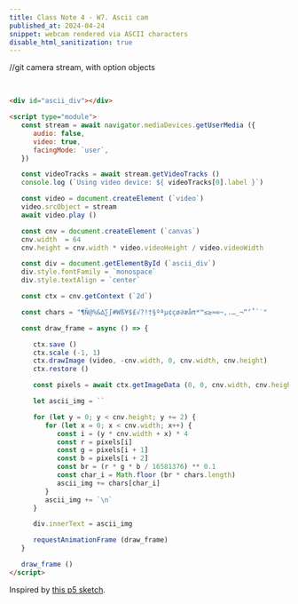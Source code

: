 ```yaml
---
title: Class Note 4 - W7. Ascii cam
published_at: 2024-04-24
snippet: webcam rendered via ASCII characters
disable_html_sanitization: true
---
```


<div id="ascii_div"></div>

//git camera stream, with option objects
<script type="module">
   const stream = await navigator.mediaDevices.getUserMedia ({ 
      audio: false,
      video: true,
      facingMode: `user`,
   })

//get video tracks
   const videoTracks = await stream.getVideoTracks ()
   console.log (`Using video device: ${ videoTracks[0].label }`)

//make video html element
   const video = document.createElement (`video`)

   //assign stream to video source, awaits only work if <script type="module">
   video.srcObject = stream
   await video.play ()

//making canvas html element, just sth we use to get the image data (pixels), not shown on screen
   const cnv = document.createElement (`canvas`)

   //small size
   cnv.width  = 64

   //aspect ratio of the video
   cnv.height = cnv.width * video.videoHeight / video.videoWidth 

//grab the ascii div from DOM
   const div = document.getElementById (`ascii_div`)

   //set font to be monospace
   div.style.fontFamily = `monospace`

   //centre align
   div.style.textAlign = `center`

//get canvas context
   const ctx = cnv.getContext (`2d`)

   //string of characters from dark to bright
   const chars = "¶Ñ@%&∆∑∫#Wß¥$£√?!†§ºªµ¢çø∂æåπ*™≤≥≈∞~,.…_¬“‘˚`˙"

//defining a function for animation
   const draw_frame = async () => {

//transformation save point
      ctx.save ()

      //flip horizontally
      ctx.scale (-1, 1)

      //draw image from the video onto wrong side
      ctx.drawImage (video, -cnv.width, 0, cnv.width, cnv.height)

      //flip back
      ctx.restore ()

      const pixels = await ctx.getImageData (0, 0, cnv.width, cnv.height).data

      let ascii_img = ``

//skipping each second line because characters are taller than wider
      for (let y = 0; y < cnv.height; y += 2) {
         for (let x = 0; x < cnv.width; x++) {

            //get pixel position
            const i = (y * cnv.width + x) * 4
            
            //get rgb values
            const r = pixels[i]
            const g = pixels[i + 1]
            const b = pixels[i + 2]

            //calculate brightness, 255x255x255 = 16581375, never return value of 1
            const br = (r * g * b / 16581376) ** 0.1

            //use brightness to select character
            const char_i = Math.floor (br * chars.length)

            //add character to ascii string
            ascii_img += chars[char_i]
         }

         //new line, like pressing enter
         ascii_img += `\n`
      }

      //add ascii string to innerText of div
      div.innerText = ascii_img

      
      requestAnimationFrame (draw_frame)
   }

   draw_frame ()
</script>


<br>

```html
<div id="ascii_div"></div>

<script type="module">
   const stream = await navigator.mediaDevices.getUserMedia ({ 
      audio: false,
      video: true,
      facingMode: `user`,
   })

   const videoTracks = await stream.getVideoTracks ()
   console.log (`Using video device: ${ videoTracks[0].label }`)

   const video = document.createElement (`video`)
   video.srcObject = stream
   await video.play ()

   const cnv = document.createElement (`canvas`)
   cnv.width  = 64
   cnv.height = cnv.width * video.videoHeight / video.videoWidth

   const div = document.getElementById (`ascii_div`)
   div.style.fontFamily = `monospace`
   div.style.textAlign = `center`

   const ctx = cnv.getContext (`2d`)

   const chars = "¶Ñ@%&∆∑∫#Wß¥$£√?!†§ºªµ¢çø∂æåπ*™≤≥≈∞~,.…_¬“‘˚`˙"

   const draw_frame = async () => {

      ctx.save ()
      ctx.scale (-1, 1)
      ctx.drawImage (video, -cnv.width, 0, cnv.width, cnv.height)
      ctx.restore ()

      const pixels = await ctx.getImageData (0, 0, cnv.width, cnv.height).data

      let ascii_img = ``

      for (let y = 0; y < cnv.height; y += 2) {
         for (let x = 0; x < cnv.width; x++) {
            const i = (y * cnv.width + x) * 4
            const r = pixels[i]
            const g = pixels[i + 1]
            const b = pixels[i + 2]
            const br = (r * g * b / 16581376) ** 0.1
            const char_i = Math.floor (br * chars.length)
            ascii_img += chars[char_i]
         }
         ascii_img += `\n`
      }

      div.innerText = ascii_img

      requestAnimationFrame (draw_frame)
   }

   draw_frame ()
</script>
```

Inspired by [this p5 sketch](https://editor.p5js.org/codingtrain/sketches/KTVfEcpWx).

```html
```